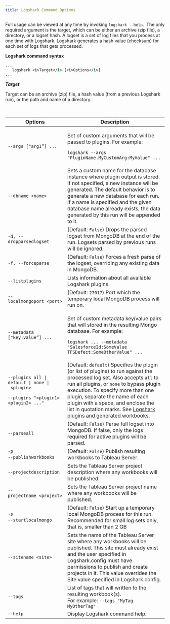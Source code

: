 ```yaml
---
title: Logshark Command Options
---
```


Full usage can be viewed at any time by invoking `logshark --help`.  The only required argument is the target, which can be either an archive (zip file), a directory, or a logset hash. A logset is a set of log files that you process at one time with Logshark. Logshark generates a hash value (checksum) for each set of logs that gets processed.

**Logshark command syntax**

```xml
...
   logshark <i>Target</i> [<i>Options</i>]
...
```





***Target***

Target can be an archive (zip) file, a hash value (from a previous Logshark run), or the path and name of a directory.

 
<table>
<thead>
<tr class="header">
<th>Options</th>
<th>Description</th>
</tr>
</thead>
<tbody>
<tr class="odd">
<td><code>--args [&quot;arg1”] ...</code></td>
<td><p>Set of custom arguments that will be passed to plugins. For example:</p>
<p><code>logshark --args &quot;PluginName.MyCustomArg:MyValue&quot; ...</code></p></td>
</tr>
<tr class="even">
<td><code>--dbname &lt;name&gt;</code></td>
<td>Sets a custom name for the database instance where plugin output is stored. If not specified, a new instance will be generated. The default behavior is to generate a new database for each run. If a name is specified and the given database name already exists, the data generated by this run will be appended to it.</td>
</tr>
<tr class="odd">
<td><code>-d, --dropparsedlogset</code></td>
<td>(Default: <code>False</code>) Drops the parsed logset from MongoDB at the end of the run. Logsets parsed by previous runs will be ignored.</td>
</tr>
<tr class="even">
<td><code>-f, --forceparse</code></td>
<td>(Default: <code>False</code>) Forces a fresh parse of the logset, overriding any existing data in MongoDB.</td>
</tr>
<tr class="odd">
<td><code>--listplugins</code></td>
<td>Lists information about all available Logshark plugins.</td>
</tr>
<tr class="even">
<td><code>--localmongoport &lt;port&gt;</code></td>
<td>(Default: <code>27017</code>) Port which the temporary local MongoDB process will run on.</td>
</tr>
<tr class="odd">
<td><code>--metadata [&quot;key:value”] ...</code></td>
<td><p>Set of custom metadata key/value pairs that will stored in the resulting Mongo database. For example:</p>
<p><code>logshark ... --metadata &quot;SalesforceId:SomeValue TFSDefect:SomeOtherValue&quot; ...</code></p></td>
</tr>
<tr class="even">
<td><p><code>--plugins all | default | none | &lt;plugin&gt;</code></p>
<p><code>--plugins &quot;&lt;plugin1&gt; &lt;plugin2&gt; ...&quot;</code></p></td>
<td>(Default: <code>default</code>) Specifies the plugin (or list of plugins) to run against the processed log set. Also accepts <code>all</code> to run all plugins, or <code>none</code> to bypass plugin execution. To specify more than one plugin, separate the name of each plugin with a space, and enclose the list in quotation marks. See <a href="logshark_plugins">Logshark plugins and generated workbooks</a>.</td>
</tr>
<tr class="odd">
<td><code>--parseall</code></td>
<td>(Default: <code>False</code>) Parse full logset into MongoDB. If false, only the logs required for active plugins will be parsed.</td>
</tr>
<tr class="even">
<td><code>-p</code><br />
<code>--publishworkbooks</code> </td>
<td>(Default: <code>False</code>) Publish resulting workbooks to Tableau Server.</td>
</tr>
<tr class="odd">
<td><code>--projectdescription</code></td>
<td>Sets the Tableau Server project description where any workbooks will be published.</td>
</tr>
<tr class="even">
<td><code>--projectname &lt;project&gt;</code></td>
<td>Sets the Tableau Server project name where any workbooks will be published.</td>
</tr>
<tr class="odd">
<td><code>-s</code> <br>
<code>--startlocalmongo</code> </td>
<td>(Default: <code>False</code>) Start up a temporary local MongoDB process for this run. Recommended for small log sets only, that is, smaller than 2 GB</td>
</tr>
<tr class="even">
<td><code>--sitename &lt;site&gt;</code></td>
<td>Sets the name of the Tableau Server site where any workbooks will be published. This site must already exist and the user specified in Logshark.config must have permissions to publish and create projects in it. This value overrides the Site value specified in Logshark.config.</td>
</tr>
<tr class="odd">
<td><code>--tags</code></td>
<td>List of tags that will written to the resulting workbook(s).<br />
For example: <code>--tags &quot;MyTag MyOtherTag&quot; </code></td>
</tr>
<tr class="even">
<td><code>--help</code></td>
<td>Display Logshark command help.</td> 
</tr>
</tbody>
</table>

<!-- for some reason, the following tags show up at the top of the table -- >

<!-- </tr>  -->
